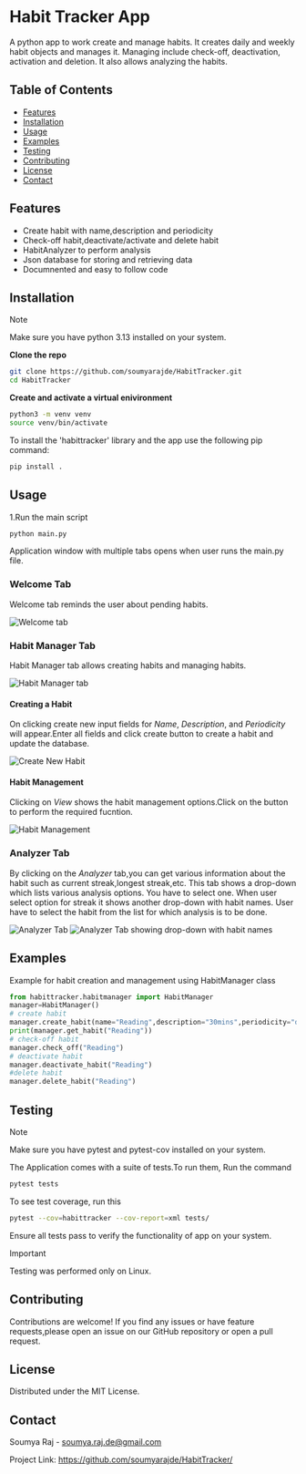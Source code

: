 # Habit Tracker App

A python app to work create and manage habits. It creates daily and weekly habit objects and manages it.  Managing include check-off, deactivation, activation and deletion. It also allows analyzing the habits.

## Table of Contents

- [Features](#features)
- [Installation](#installation)
- [Usage](#usage)
- [Examples](#examples)
- [Testing](#testing)
- [Contributing](#contributing)
- [License](#license)
- [Contact](#contact)

## Features

- Create habit with name,description and periodicity
- Check-off habit,deactivate/activate and delete habit
- HabitAnalyzer to perform analysis
- Json database for storing and retrieving data
- Documnented and easy to follow code


## Installation

> [!NOTE]
> Make sure you have python 3.13 installed on your system.


**Clone the repo**  
   ```bash
   git clone https://github.com/soumyarajde/HabitTracker.git
   cd HabitTracker
   ```
**Create and activate a virtual enivironment**
```bash
python3 -m venv venv
source venv/bin/activate
 ```

To install the 'habittracker' library and the app use the following pip command:
   ```bash
   pip install .
 
  ```




## Usage

1.Run the main script
   ```bash
   python main.py

   ```
Application window with multiple tabs opens when user runs the main.py file.

### Welcome Tab
Welcome tab reminds the user about pending habits.

![Welcome tab](./screenshots/welcome_tab.png)
### Habit Manager Tab
Habit Manager tab allows creating habits and
managing habits.

![Habit Manager tab](./screenshots/habitmanager_tab.png)

#### Creating a Habit
On clicking create new input fields for *Name*, *Description*, and *Periodicity* will appear.Enter all fields and click create button to create a habit and update the database.

![Create New Habit](./screenshots/create_new_habit.png)

#### Habit Management
Clicking on *View* shows the habit management options.Click on the button to perform the required fucntion.

![Habit Management](./screenshots/view_habit.png)

### Analyzer Tab
By clicking on the *Analyzer* tab,you can get various information about the habit such as current streak,longest streak,etc. This tab shows a drop-down which lists various analysis options. You have to select one. When user select option for streak it shows another drop-down with habit names. User have to select the habit from the list for which analysis is to be done.

![Analyzer Tab](./screenshots/analyzer_tab.png)
![Analyzer Tab showing drop-down with habit names](./screenshots/habit_drop_down.png)

## Examples
Example for habit creation and management using HabitManager class
```python
from habittracker.habitmanager import HabitManager
manager=HabitManager()
# create habit
manager.create_habit(name="Reading",description="30mins",periodicity="daily")
print(manager.get_habit("Reading"))
# check-off habit
manager.check_off("Reading")
# deactivate habit
manager.deactivate_habit("Reading")
#delete habit
manager.delete_habit("Reading")
```



## Testing

> [!NOTE]
> Make sure you have pytest and pytest-cov installed on your system.


The Application comes with a suite of tests.To run them,
Run the command
   ```bash
   pytest tests

   ```
To see test coverage, run this
   ```bash
   pytest --cov=habittracker --cov-report=xml tests/

   ```

Ensure all tests pass to verify the functionality of app on your system.

> [!IMPORTANT]
> Testing was performed only on Linux.

## Contributing

Contributions are welcome!
If you find any issues or have feature requests,please open an issue on our GitHub repository or open a pull request.

## License

Distributed under the MIT License.

## Contact

Soumya Raj - soumya.raj.de@gmail.com

Project Link: https://github.com/soumyarajde/HabitTracker/











